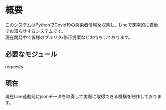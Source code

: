 # 概要
このシステムはPythonでCovid19の感染者情報を収集し、Lineで定期的に自動でお知らせするシステムです。  
現在開発中で皆様のプルリク/修正提案などお待ちしております。
## 必要なモジュール
requests
## 現在
現在Line連動前にjsonデータを取得して実際に取得できる機構を制作しております。